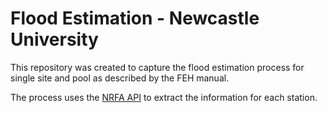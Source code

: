 # Flood Estimation - Newcastle University
This repository was created to capture the flood estimation process for single site and pool as described by the FEH manual.

The process uses the [NRFA API](https://nrfaapps.ceh.ac.uk/nrfa/nrfa-api.html) to extract the information for each station.